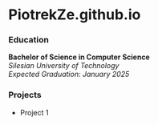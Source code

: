# PiotrekZe.github.io

### Education
**Bachelor of Science in Computer Science**  
*Silesian University of Technology*  
*Expected Graduation: January 2025*  

### Projects
- Project 1
